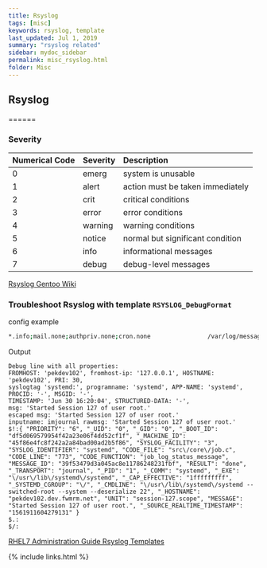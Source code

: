 ```yaml
---
title: Rsyslog
tags: [misc]
keywords: rsyslog, template
last_updated: Jul 1, 2019
summary: "rsyslog related"
sidebar: mydoc_sidebar
permalink: misc_rsyslog.html
folder: Misc
---
```


## Rsyslog
======

### Severity

Numerical Code|Severity|Description
:------|:------|:------
0|emerg|system is unusable
1|alert|action must be taken immediately
2|crit|critical conditions
3|error|error conditions
4|warning|warning conditions
5|notice|normal but significant condition
6|info|informational messages
7|debug|debug-level messages

[Rsyslog Gentoo Wiki](https://wiki.gentoo.org/wiki/Rsyslog)

### Troubleshoot Rsyslog with template `RSYSLOG_DebugFormat`

config example

```bash
*.info;mail.none;authpriv.none;cron.none                /var/log/messages;RSYSLOG_DebugFormat
```

Output
```
Debug line with all properties:
FROMHOST: 'pekdev102', fromhost-ip: '127.0.0.1', HOSTNAME: 'pekdev102', PRI: 30,
syslogtag 'systemd:', programname: 'systemd', APP-NAME: 'systemd', PROCID: '-', MSGID: '-',
TIMESTAMP: 'Jun 30 16:20:04', STRUCTURED-DATA: '-',
msg: 'Started Session 127 of user root.'
escaped msg: 'Started Session 127 of user root.'
inputname: imjournal rawmsg: 'Started Session 127 of user root.'
$!:{ "PRIORITY": "6", "_UID": "0", "_GID": "0", "_BOOT_ID": "df5d069579954f42a23e06f4dd52cf1f", "_MACHINE_ID": "45f86e4fc8f242a2a84bad00ad2b5f86", "SYSLOG_FACILITY": "3", "SYSLOG_IDENTIFIER": "systemd", "CODE_FILE": "src\/core\/job.c", "CODE_LINE": "773", "CODE_FUNCTION": "job_log_status_message", "MESSAGE_ID": "39f53479d3a045ac8e11786248231fbf", "RESULT": "done", "_TRANSPORT": "journal", "_PID": "1", "_COMM": "systemd", "_EXE": "\/usr\/lib\/systemd\/systemd", "_CAP_EFFECTIVE": "1fffffffff", "_SYSTEMD_CGROUP": "\/", "_CMDLINE": "\/usr\/lib\/systemd\/systemd --switched-root --system --deserialize 22", "_HOSTNAME": "pekdev102.dev.fwmrm.net", "UNIT": "session-127.scope", "MESSAGE": "Started Session 127 of user root.", "_SOURCE_REALTIME_TIMESTAMP": "1561911604279131" }
$.:
$/:
```

[RHEL7 Administration Guide Rsyslog Templates](https://access.redhat.com/documentation/en-us/red_hat_enterprise_linux/7/html-single/system_administrators_guide/index#s2-Templates)


{% include links.html %}
